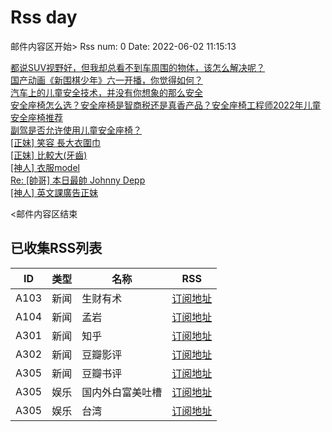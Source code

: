 # Rss day

邮件内容区开始>
Rss num: 0  Date: 2022-06-02 11:15:13 <br/>

<a href='http://www.zhihu.com/question/535424439/answer/2510317609?utm_campaign=rss&utm_medium=rss&utm_source=rss&utm_content=title'>都说SUV视野好，但我却总看不到车周围的物体，该怎么解决呢？</a><br/>
<a href='http://www.zhihu.com/question/535574103/answer/2511630376?utm_campaign=rss&utm_medium=rss&utm_source=rss&utm_content=title'>国产动画《新围棋少年》六一开播，你觉得如何？</a><br/>
<a href='http://zhuanlan.zhihu.com/p/261606156?utm_campaign=rss&utm_medium=rss&utm_source=rss&utm_content=title'>汽车上的儿童安全技术，并没有你想象的那么安全</a><br/>
<a href='http://zhuanlan.zhihu.com/p/475389738?utm_campaign=rss&utm_medium=rss&utm_source=rss&utm_content=title'>安全座椅怎么选？安全座椅是智商税还是真香产品？安全座椅工程师2022年儿童安全座椅推荐</a><br/>
<a href='http://www.zhihu.com/question/433935547/answer/2246244950?utm_campaign=rss&utm_medium=rss&utm_source=rss&utm_content=title'>副驾是否允许使用儿童安全座椅？</a><br/>
<a href='https://www.ptt.cc/bbs/Beauty/M.1654139473.A.5D2.html'>[正妹] 笑容 長大衣圍巾</a><br/>
<a href='https://www.ptt.cc/bbs/Beauty/M.1654138459.A.1E1.html'>[正妹] 比較大(牙齒)</a><br/>
<a href='https://www.ptt.cc/bbs/Beauty/M.1654137339.A.E87.html'>[神人] 衣服model</a><br/>
<a href='https://www.ptt.cc/bbs/Beauty/M.1654133604.A.789.html'>Re: [帥哥] 本日最帥 Johnny Depp</a><br/>
<a href='https://www.ptt.cc/bbs/Beauty/M.1654132079.A.62F.html'>[神人] 英文課廣告正妹</a><br/>


<邮件内容区结束

## 已收集RSS列表

| ID | 类型 | 名称  | RSS  |
| -- | -- | -- | -- | 
| A103  | 新闻 | 生财有术 | [订阅地址](https://scys.info/feed) |
| A104  | 新闻 | 孟岩  | [订阅地址](https://feedpress.me/wx-dreamytalks) |
| A301  | 新闻 | 知乎 | [订阅地址](https://www.zhihu.com/rss) |
| A302  | 新闻 | 豆瓣影评 | [订阅地址](https://www.douban.com/feed/review/movie) |
| A305  | 新闻 | 豆瓣书评 | [订阅地址](https://www.douban.com/feed/review/book) |
| A305  | 娱乐 | 国内外白富美吐槽 | [订阅地址](http://rsshub.v2fy.com:1200/weibo/user/5323541229) |
| A305  | 娱乐 | 台湾 | [订阅地址](https://www.ptt.cc/atom/beauty.xml) |
